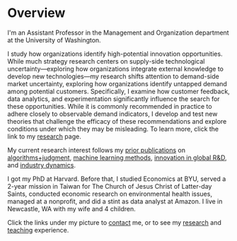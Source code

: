 # Overview

I'm an Assistant Professor in the Management and Organization department at the University of Washington.

I study how organizations identify high-potential innovation opportunities. While much strategy research centers on supply-side technological uncertainty—exploring how organizations integrate external knowledge to develop new technologies—my research shifts attention to demand-side market uncertainty, exploring how organizations identify untapped demand among potential customers. Specifically, I examine how customer feedback, data analytics, and experimentation significantly influence the search for these opportunities. While it is commonly recommended in practice to adhere closely to observable demand indicators, I develop and test new theories that challenge the efficacy of these recommendations and explore conditions under which they may be misleading. To learn more, click the link to my <a href="https://ryantallen.com/research/" target="_blank">research</a> page. 

My current research interest follows my <a href="https://ryantallen.com/research/#publications" target="_blank">prior publications</a> on <a href="https://pubsonline.informs.org/doi/abs/10.1287/orsc.2021.1554" target="_blank">algorithms+judgment</a>, <a href="https://onlinelibrary.wiley.com/doi/abs/10.1002/smj.3215" target="_blank">machine learning methods</a>, <a href="https://link.springer.com/article/10.1057/s41267-022-00570-2" target="_blank">innovation in global R&D</a>, and <a href="https://pubsonline.informs.org/doi/abs/10.1287/stsc.2021.0130" target="_blank">industry dynamics</a>.  
  
I got my PhD at Harvard. Before that, I studied Economics at BYU, served a 2-year mission in Taiwan for The Church of Jesus Christ of Latter-day Saints, conducted economic research on environmental health issues, managed at a nonprofit, and did a stint as data analyst at Amazon. I live in Newcastle, WA with my wife and 4 children.
  
Click the links under my picture to <a href="https://ryantallen.com/contact/" target="_blank">contact</a> me, or to see my <a href="https://ryantallen.com/research/" target="_blank">research</a> and <a href="https://ryantallen.com/teaching/" target="_blank">teaching</a> experience.
